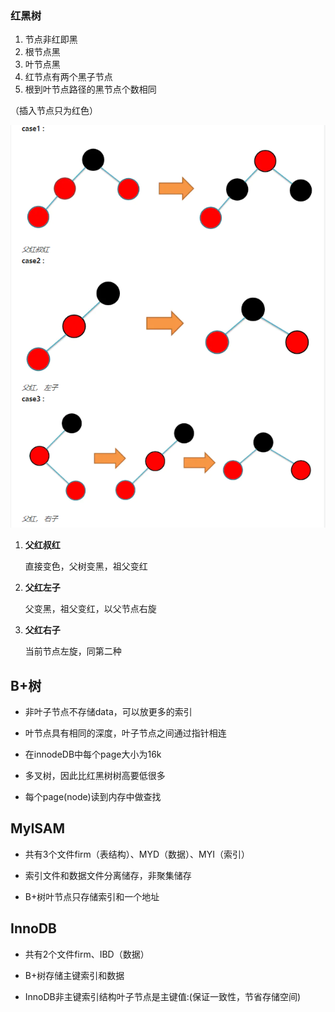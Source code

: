 ### 红黑树

1. 节点非红即黑
2. 根节点黑
3. 叶节点黑
4. 红节点有两个黑子节点
5. 根到叶节点路径的黑节点个数相同

（插入节点只为红色）

<img src="\img\image-20200824144701850.png" alt="image-20200824144701850" style="zoom:80%;" />

1. **父红叔红**

   直接变色，父树变黑，祖父变红

2. **父红左子**

   父变黑，祖父变红，以父节点右旋

3. **父红右子**

   当前节点左旋，同第二种

## B+树

- 非叶子节点不存储data，可以放更多的索引
- 叶节点具有相同的深度，叶子节点之间通过指针相连

- 在innodeDB中每个page大小为16k
- 多叉树，因此比红黑树树高要低很多
- 每个page(node)读到内存中做查找

## MyISAM

- 共有3个文件firm（表结构）、MYD（数据）、MYI（索引）

- 索引文件和数据文件分离储存，非聚集储存
- B+树叶节点只存储索引和一个地址

## InnoDB

- 共有2个文件firm、IBD（数据）

- B+树存储主键索引和数据

- InnoDB非主键索引结构叶子节点是主键值:(保证一致性，节省存储空间)

  
